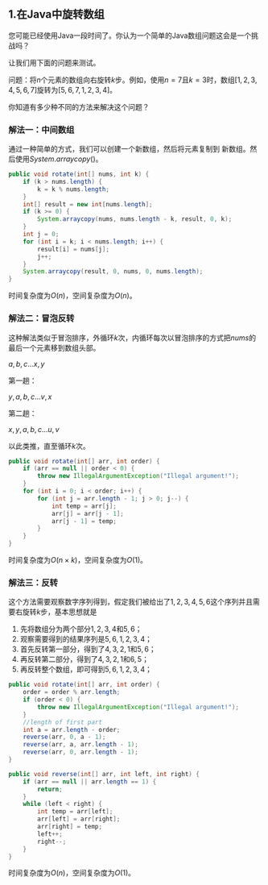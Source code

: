 ## 1.在Java中旋转数组

您可能已经使用Java一段时间了。你认为一个简单的Java数组问题这会是一个挑战吗？

让我们用下面的问题来测试。

问题：将$n$个元素的数组向右旋转$k$步。例如，使用$n=7$且$k=3$时，数组$[1,2,3,4,5,6,7]$旋转为$[5,6,7,1,2,3,4]$。

你知道有多少种不同的方法来解决这个问题？

### 解法一：中间数组

通过一种简单的方式，我们可以创建一个新数组，然后将元素复制到
新数组。然后使用$System.arraycopy()$。

```java
public void rotate(int[] nums, int k) {
    if (k > nums.length) {
        k = k % nums.length;
    }
    int[] result = new int[nums.length];
    if (k >= 0) {
        System.arraycopy(nums, nums.length - k, result, 0, k);
    }
    int j = 0;
    for (int i = k; i < nums.length; i++) {
        result[i] = nums[j];
        j++;
    }
    System.arraycopy(result, 0, nums, 0, nums.length);
}
```

时间复杂度为$O(n)$，空间复杂度为$O(n)$。

### 解法二：冒泡反转

这种解法类似于冒泡排序，外循环$k$次，内循环每次以冒泡排序的方式把$nums$的最后一个元素移到数组头部。

$a,b,c...x,y$

第一趟：

$y,a,b,c...v,x$

第二趟：

$x,y,a,b,c...u,v$

以此类推，直至循环$k$次。

```java
public void rotate(int[] arr, int order) {
    if (arr == null || order < 0) {
        throw new IllegalArgumentException("Illegal argument!");
    }
    for (int i = 0; i < order; i++) {
        for (int j = arr.length - 1; j > 0; j--) {
            int temp = arr[j];
            arr[j] = arr[j - 1];
            arr[j - 1] = temp;
        }
    }
}
```

时间复杂度为$O(n\times k)$，空间复杂度为$O(1)$。

### 解法三：反转

这个方法需要观察数字序列得到，假定我们被给出了$1,2,3,4,5,6$这个序列并且需要右旋转$k$步，基本思想就是

1. 先将数组分为两个部分$1,2,3,4$和$5,6$；
2. 观察需要得到的结果序列是$5,6,1,2,3,4$；
3. 首先反转第一部分，得到了$4,3,2,1$和$5,6$；
4. 再反转第二部分，得到了$4,3,2,1$和$6,5$；
5. 再反转整个数组，即可得到$5,6,1,2,3,4$；

```java
public void rotate(int[] arr, int order) {
    order = order % arr.length;
    if (order < 0) {
        throw new IllegalArgumentException("Illegal argument!");
    }
    //length of first part
    int a = arr.length - order;
    reverse(arr, 0, a - 1);
    reverse(arr, a, arr.length - 1);
    reverse(arr, 0, arr.length - 1);
}

public void reverse(int[] arr, int left, int right) {
    if (arr == null || arr.length == 1) {
        return;
    }
    while (left < right) {
        int temp = arr[left];
        arr[left] = arr[right];
        arr[right] = temp;
        left++;
        right--;
    }
}
```

时间复杂度为$O(n)$，空间复杂度为$O(1)$。

